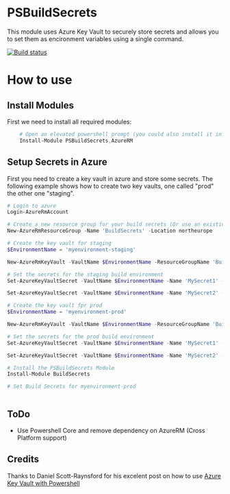 # PSBuildSecrets
This module uses Azure Key Vault to securely store secrets and allows you to set them as encironment variables using a single command.

[![Build status](https://ci.appveyor.com/api/projects/status/o2q8w3iqi58ouuwy?svg=true)](https://ci.appveyor.com/project/synax/psbuildsecrets)


# How to use

## Install Modules
First we need to install all required modules:
```Powershell
    # Open an elevated powershell prompt (you could also install it in user scope)
    Install-Module PSBuildSecrets,AzureRM
```

## Setup Secrets in Azure
First you need to create a key vault in azure and store some secrets. The following example shows how to create two key vaults, one called "prod" the other one "staging".

```powershell
# Login to azure
Login-AzureRmAccount

# Create a new resource group for your build secrets (Or use an existing group)
New-AzureRmResourceGroup -Name 'BuildSecrets' -Location northeurope

# Create the key vault for staging
$EnvironmentName = 'myenvironment-staging'

New-AzureRmKeyVault -VaultName $EnvironmentName -ResourceGroupName 'BuildSecrets' -Location 'northeurope'

# Set the secrets for the staging build environment
Set-AzureKeyVaultSecret -VaultName $EnvironmentName -Name 'MySecret1' -SecretValue (ConvertTo-SecureString -String 'MySecretValue1' -AsPlainText -Force) -Tag @{ 'build-environment' = $EnvironmentName }

Set-AzureKeyVaultSecret -VaultName $EnvironmentName -Name 'MySecret2' -SecretValue (ConvertTo-SecureString -String 'MySecretValue2' -AsPlainText -Force) -Tag @{ 'build-environment' = $EnvironmentName }

# Create the key vault fpr prod
$EnvironmentName = 'myenvironment-prod'

New-AzureRmKeyVault -VaultName $EnvironmentName -ResourceGroupName 'BuildSecrets' -Location 'northeurope'

# Set the secrets for the prod build environment
Set-AzureKeyVaultSecret -VaultName $EnvironmentName -Name 'MySecret1' -SecretValue (ConvertTo-SecureString -String 'MySecretValue1' -AsPlainText -Force) -Tag @{ 'build-environment' = $EnvironmentName }

Set-AzureKeyVaultSecret -VaultName $EnvironmentName -Name 'MySecret2' -SecretValue (ConvertTo-SecureString -String 'MySecretValue2' -AsPlainText -Force) -Tag @{ 'build-environment' = $EnvironmentName }

# Install the PSBuildSecrets Module
Install-Module BuildSecrets

# Set Build Secrets for myenvironment-prod



```

## ToDo
- Use Powershell Core and remove dependency on AzureRM (Cross Platform support)

## Credits

Thanks to Daniel Scott-Raynsford for his excelent post on how to use [Azure Key Vault with Powershell](https://dscottraynsford.wordpress.com/2017/04/17/using-azure-key-vault-with-powershell-part-1/)

